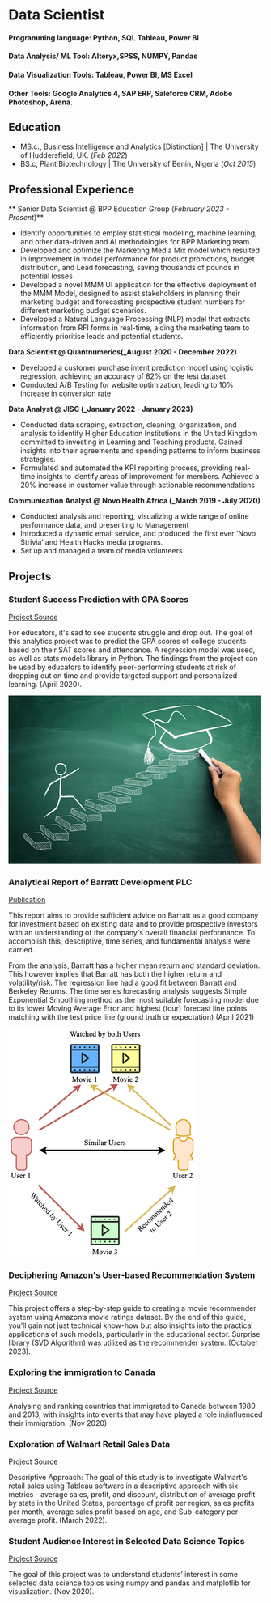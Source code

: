 # Data Scientist

#### Programming language: Python, SQL Tableau, Power BI
#### Data Analysis/ ML Tool: Alteryx,SPSS, NUMPY, Pandas
#### Data Visualization Tools: Tableau, Power BI, MS Excel
#### Other Tools: Google Analytics 4, SAP ERP, Saleforce CRM, Adobe Photoshop, Arena. 

## Education
- MS.c., Business Intelligence and Analytics [Distinction] | The University of Huddersfield, UK. (_Feb 2022_)								       			 			        		
- BS.c, Plant Biotechnology | The University of Benin, Nigeria (_Oct 2015_)

## Professional Experience
** Senior Data Scientist @ BPP Education Group (_February 2023 - Present_)**
- Identify opportunities to employ statistical modeling, machine learning, and other data-driven and AI methodologies for BPP Marketing team.
- Developed and optimize the Marketing Media Mix model which resulted in improvement in model performance for product promotions, budget distribution, and Lead forecasting, saving thousands of pounds in potential losses
- Developed a novel MMM UI application for the effective deployment of the MMM Model, designed to assist stakeholders in planning their marketing budget and forecasting prospective student numbers for different marketing budget scenarios.
-  Developed a Natural Language Processing (NLP) model that extracts information from RFI forms in real-time, aiding the marketing team to efficiently prioritise leads and potential students.
  
**Data Scientist @ Quantnumerics(_August 2020 - December 2022)**
- Developed a customer purchase intent prediction model using logistic regression, achieving an accuracy of 82% on the test dataset
- Conducted A/B Testing for website optimization, leading to 10% increase in conversion rate

**Data Analyst @ JISC (_January 2022 - January 2023)**
- Conducted data scraping, extraction, cleaning, organization, and analysis to identify Higher Education Institutions in the United Kingdom committed to investing in Learning and Teaching products. Gained insights into their agreements and spending patterns to inform business strategies.
- Formulated and automated the KPI reporting process, providing real-time insights to identify areas of improvement for members. Achieved a 20% increase in customer value through actionable recommendations

**Communication Analyst @ Novo Health Africa (_March 2019 - July 2020)**
- Conducted analysis and reporting, visualizing a wide range of online performance data, and presenting to Management 
- Introduced a dynamic email service, and produced the first ever ‘Novo Strivia’ and Health Hacks media programs.
- Set up and managed a team of media volunteers



 ## Projects
### Student Success Prediction with GPA Scores
[Project Source](https://github.com/chukolate007/Predicting-GPA-Scores-of-College-Students)

For educators, it's sad to see students struggle and drop out. The goal of this analytics project was to predict the GPA scores of college students based on their SAT scores and attendance. A regression model was used, as well as stats models library in Python. The findings from the project can be used by educators to identify poor-performing students at risk of dropping out on time and provide targeted support and personalized learning.
(April 2020).

![EEG Band Discovery](/Pages/utils/success.jpeg)

### Analytical Report of Barratt Development PLC
[Publication](https://github.com/chukolate007/Analytical-Report-of-Barratt-Development-PLC-)

This report aims to provide sufficient advice on Barratt as a good company for investment based on existing data and to provide prospective investors with an understanding of the company's overall financial performance. To accomplish this, descriptive, time series, and fundamental analysis were carried.

From the analysis, Barratt has a higher mean return and standard deviation. This however implies that Barratt has both the higher return and volatility/risk. The regression line had a good fit between Barratt and Berkeley Returns. The time series forecasting analysis suggests Simple Exponential Smoothing method as the most suitable forecasting model due to its lower Moving Average Error and highest (four) forecast line points matching with the test price line (ground truth or expectation)
(April 2021)

![Bike Study](/Pages/utils/0.png)


### Deciphering Amazon's User-based Recommendation System
[Project Source](https://github.com/chukolate007/Predicting-GPA-Scores-of-College-Students)

This project offers a step-by-step guide to creating a movie recommender system using Amazon’s movie ratings dataset. By the end of this guide, you’ll gain not just technical know-how but also insights into the practical applications of such models, particularly in the educational sector. Surprise library (SVD Algorithm) was utilized as the recommender system.
(October 2023).


### Exploring the immigration to Canada
[Project Source](https://github.com/chukolate007/Visualizing-Datasets-from-immigrations-to-canada-fro-1980-to-2013)

Analysing and ranking countries that immigrated to Canada between 1980 and 2013, with insights into events that may have played a role in/influenced their immigration. (Nov 2020)

### Exploration of Walmart Retail Sales Data

[Project Source](https://github.com/chukolate007/-EXPLORATION-OF-WALMART-RETAIL-SALES-DATA-A-DESCRIPTIVE-APPROACH)

Descriptive Approach: The goal of this study is to investigate Walmart's retail sales using Tableau software in a descriptive approach with six metrics - average sales, profit, and discount, distribution of average profit by state in the United States, percentage of profit per region, sales profits per month, average sales profit based on age, and Sub-category per average profit. (March 2022).


### Student Audience Interest in Selected Data Science Topics

[Project Source](https://github.com/chukolate007/Visualizing-Selected-Data-Science)

The goal of this project was to understand students’ interest in some selected data science topics using numpy and pandas and matplotlib for visualization. (Nov 2020).


